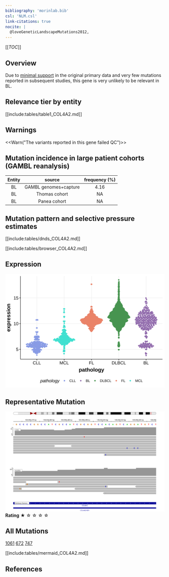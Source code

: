 ```yaml
---
bibliography: 'morinlab.bib'
csl: 'NLM.csl'
link-citations: true
nocite: |
  @loveGeneticLandscapeMutations2012, 
---
```

[[_TOC_]]



## Overview

Due to [minimal support](COL4A2#representative-mutations) in the original primary data and very few mutations reported in subsequent studies, this gene is very unlikely to be relevant in BL. 



## Relevance tier by entity

[[include:tables/table1_COL4A2.md]]

## Warnings

<<Warn("The variants reported in this gene failed QC")>>

## Mutation incidence in large patient cohorts (GAMBL reanalysis)

|Entity|source               |frequency (%)|
|:------:|:---------------------:|:-------------:|
|BL    |GAMBL genomes+capture|4.16         |
|BL    |Thomas cohort        |  NA         |
|BL    |Panea cohort         |  NA         |

## Mutation pattern and selective pressure estimates

[[include:tables/dnds_COL4A2.md]]




[[include:tables/browser_COL4A2.md]]

## Expression
![](images/gene_expression/COL4A2_by_pathology.svg)
<!-- ORIGIN: loveGeneticLandscapeMutations2012 -->
<!-- BL: loveGeneticLandscapeMutations2012 -->

## Representative Mutation
![](primary/Love_COL4A2.svg)
**Rating**
&starf; &star; &star; &star; &star;

## All Mutations

[1061](https://www.bcgsc.ca/downloads/morinlab/GAMBL/Love/1061_reports.html)
[672](https://www.bcgsc.ca/downloads/morinlab/GAMBL/Love/672_reports.html)
[747](https://www.bcgsc.ca/downloads/morinlab/GAMBL/Love/747_reports.html)


[[include:tables/mermaid_COL4A2.md]]

## References
